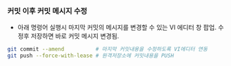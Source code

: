 ### 커밋 이후 커밋 메시지 수정
- 아래 명령어 실행시 마지막 커밋의 메시지를 변경할 수 있는 VI 에디터 창 팝업. 수정후 저장하면 바로 커밋 메시지 변경됨.
```bash
git commit --amend          # 마지막 커밋내용을 수정하도록 VI에디터 연동
git push --force-with-lease # 원격저장소에 커밋내용을 PUSH
```

